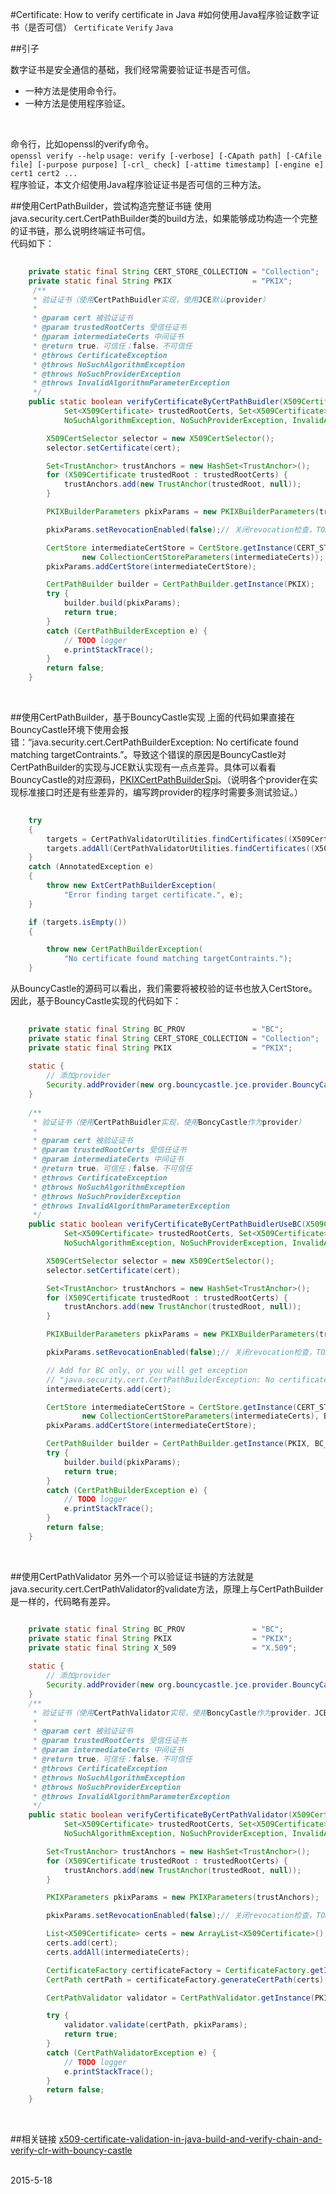 #Certificate: How to verify certificate in Java
#如何使用Java程序验证数字证书（是否可信）
`Certificate` `Verify` `Java`

##引子

数字证书是安全通信的基础，我们经常需要验证证书是否可信。<br/>
*	一种方法是使用命令行。
*	一种方法是使用程序验证。
<br/>

命令行，比如openssl的verify命令。<br/>
`openssl verify --help`
`usage: verify [-verbose] [-CApath path] [-CAfile file] [-purpose purpose] [-crl_
check] [-attime timestamp] [-engine e] cert1 cert2 ...`
<br/>
程序验证，本文介绍使用Java程序验证证书是否可信的三种方法。<br/>


##使用CertPathBuilder，尝试构造完整证书链
使用java.security.cert.CertPathBuilder类的build方法，如果能够成功构造一个完整的证书链，那么说明终端证书可信。<br/>
代码如下：
<br/>
```Java
	
    private static final String CERT_STORE_COLLECTION = "Collection";
    private static final String PKIX                  = "PKIX";
	 /**
     * 验证证书（使用CertPathBuidler实现，使用JCE默认provider）
     * 
     * @param cert 被验证证书
     * @param trustedRootCerts 受信任证书
     * @param intermediateCerts 中间证书
     * @return true，可信任；false，不可信任
     * @throws CertificateException
     * @throws NoSuchAlgorithmException
     * @throws NoSuchProviderException
     * @throws InvalidAlgorithmParameterException
     */
    public static boolean verifyCertificateByCertPathBuidler(X509Certificate cert,
            Set<X509Certificate> trustedRootCerts, Set<X509Certificate> intermediateCerts) throws CertificateException,
            NoSuchAlgorithmException, NoSuchProviderException, InvalidAlgorithmParameterException {

        X509CertSelector selector = new X509CertSelector();
        selector.setCertificate(cert);

        Set<TrustAnchor> trustAnchors = new HashSet<TrustAnchor>();
        for (X509Certificate trustedRoot : trustedRootCerts) {
            trustAnchors.add(new TrustAnchor(trustedRoot, null));
        }

        PKIXBuilderParameters pkixParams = new PKIXBuilderParameters(trustAnchors, selector);

        pkixParams.setRevocationEnabled(false);// 关闭revocation检查，TODO

        CertStore intermediateCertStore = CertStore.getInstance(CERT_STORE_COLLECTION,
                new CollectionCertStoreParameters(intermediateCerts));
        pkixParams.addCertStore(intermediateCertStore);

        CertPathBuilder builder = CertPathBuilder.getInstance(PKIX);
        try {
            builder.build(pkixParams);
            return true;
        }
        catch (CertPathBuilderException e) {
            // TODO logger
            e.printStackTrace();
        }
        return false;
    }
```
<br/>

##使用CertPathBuilder，基于BouncyCastle实现
上面的代码如果直接在BouncyCastle环境下使用会报错：“java.security.cert.CertPathBuilderException: No certificate found matching targetContraints.”。导致这个错误的原因是BouncyCastle对CertPathBuilder的实现与JCE默认实现有一点点差异。具体可以看看BouncyCastle的对应源码，[PKIXCertPathBuilderSpi](http://www.docjar.org/html/api/org/bouncycastle/jce/provider/PKIXCertPathBuilderSpi.java.html)。（说明各个provider在实现标准接口时还是有些差异的，编写跨provider的程序时需要多测试验证。）
<br/>
```Java
	
	try
	{
		targets = CertPathValidatorUtilities.findCertificates((X509CertStoreSelector)certSelect, pkixParams.getStores());
		targets.addAll(CertPathValidatorUtilities.findCertificates((X509CertStoreSelector)certSelect, pkixParams.getCertStores()));
	}
	catch (AnnotatedException e)
	{
		throw new ExtCertPathBuilderException(
			"Error finding target certificate.", e);
	}

	if (targets.isEmpty())
	{

		throw new CertPathBuilderException(
			"No certificate found matching targetContraints.");
	}
```

从BouncyCastle的源码可以看出，我们需要将被校验的证书也放入CertStore。因此，基于BouncyCastle实现的代码如下：<br/>
```Java
	
	private static final String BC_PROV               = "BC";
    private static final String CERT_STORE_COLLECTION = "Collection";
    private static final String PKIX                  = "PKIX";
	
	static {
        // 添加provider
        Security.addProvider(new org.bouncycastle.jce.provider.BouncyCastleProvider());
    }
	
	/**
     * 验证证书（使用CertPathBuidler实现，使用BoncyCastle作为provider）
     * 
     * @param cert 被验证证书
     * @param trustedRootCerts 受信任证书
     * @param intermediateCerts 中间证书
     * @return true，可信任；false，不可信任
     * @throws CertificateException
     * @throws NoSuchAlgorithmException
     * @throws NoSuchProviderException
     * @throws InvalidAlgorithmParameterException
     */
    public static boolean verifyCertificateByCertPathBuidlerUseBC(X509Certificate cert,
            Set<X509Certificate> trustedRootCerts, Set<X509Certificate> intermediateCerts) throws CertificateException,
            NoSuchAlgorithmException, NoSuchProviderException, InvalidAlgorithmParameterException {

        X509CertSelector selector = new X509CertSelector();
        selector.setCertificate(cert);

        Set<TrustAnchor> trustAnchors = new HashSet<TrustAnchor>();
        for (X509Certificate trustedRoot : trustedRootCerts) {
            trustAnchors.add(new TrustAnchor(trustedRoot, null));
        }

        PKIXBuilderParameters pkixParams = new PKIXBuilderParameters(trustAnchors, selector);

        pkixParams.setRevocationEnabled(false);// 关闭revocation检查，TODO

        // Add for BC only, or you will get exception
        // "java.security.cert.CertPathBuilderException: No certificate found matching targetContraints."
        intermediateCerts.add(cert);

        CertStore intermediateCertStore = CertStore.getInstance(CERT_STORE_COLLECTION,
                new CollectionCertStoreParameters(intermediateCerts), BC_PROV);
        pkixParams.addCertStore(intermediateCertStore);

        CertPathBuilder builder = CertPathBuilder.getInstance(PKIX, BC_PROV);
        try {
            builder.build(pkixParams);
            return true;
        }
        catch (CertPathBuilderException e) {
            // TODO logger
            e.printStackTrace();
        }
        return false;
    }
```
<br/>

##使用CertPathValidator
另外一个可以验证证书链的方法就是java.security.cert.CertPathValidator的validate方法，原理上与CertPathBuilder是一样的，代码略有差异。<br/>
```Java

	private static final String BC_PROV               = "BC";
    private static final String PKIX                  = "PKIX";
	private static final String X_509                 = "X.509";
	
	static {
        // 添加provider
        Security.addProvider(new org.bouncycastle.jce.provider.BouncyCastleProvider());
    }
	/**
     * 验证证书（使用CertPathValidator实现，使用BoncyCastle作为provider，JCE默认provider不支持）
     * 
     * @param cert 被验证证书
     * @param trustedRootCerts 受信任证书
     * @param intermediateCerts 中间证书
     * @return true，可信任；false，不可信任
     * @throws CertificateException
     * @throws NoSuchAlgorithmException
     * @throws NoSuchProviderException
     * @throws InvalidAlgorithmParameterException
     */
    public static boolean verifyCertificateByCertPathValidator(X509Certificate cert,
            Set<X509Certificate> trustedRootCerts, Set<X509Certificate> intermediateCerts) throws CertificateException,
            NoSuchAlgorithmException, NoSuchProviderException, InvalidAlgorithmParameterException {

        Set<TrustAnchor> trustAnchors = new HashSet<TrustAnchor>();
        for (X509Certificate trustedRoot : trustedRootCerts) {
            trustAnchors.add(new TrustAnchor(trustedRoot, null));
        }

        PKIXParameters pkixParams = new PKIXParameters(trustAnchors);

        pkixParams.setRevocationEnabled(false);// 关闭revocation检查，TODO

        List<X509Certificate> certs = new ArrayList<X509Certificate>();
        certs.add(cert);
        certs.addAll(intermediateCerts);

        CertificateFactory certificateFactory = CertificateFactory.getInstance(X_509, BC_PROV);
        CertPath certPath = certificateFactory.generateCertPath(certs);

        CertPathValidator validator = CertPathValidator.getInstance(PKIX, BC_PROV);

        try {
            validator.validate(certPath, pkixParams);
            return true;
        }
        catch (CertPathValidatorException e) {
            // TODO logger
            e.printStackTrace();
        }
        return false;
    }
```
<br/>

##相关链接
[x509-certificate-validation-in-java-build-and-verify-chain-and-verify-clr-with-bouncy-castle](http://www.nakov.com/blog/2009/12/01/x509-certificate-validation-in-java-build-and-verify-chain-and-verify-clr-with-bouncy-castle/)

<br/>
2015-5-18